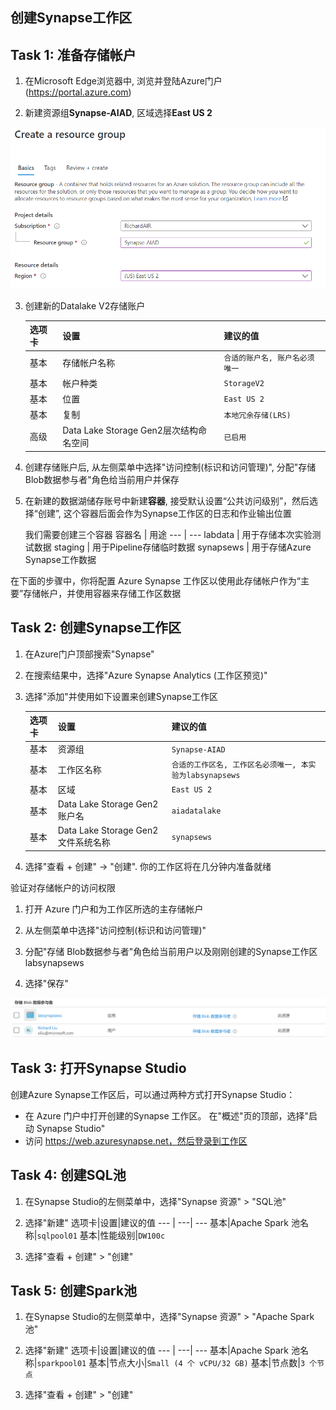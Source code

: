 ## **创建Synapse工作区**

## Task 1: 准备存储帐户

1. 在Microsoft Edge浏览器中, 浏览并登陆Azure门户(https://portal.azure.com)

2. 新建资源组**Synapse-AIAD**, 区域选择**East US 2**

![Create Azure resource group](./media/create-rg.png "创建资源组")

3. 创建新的Datalake V2存储账户


    选项卡 | 设置|建议的值
    --- | ---| ---
    基本|存储帐户名称|`合适的账户名, 账户名必须唯一`
    基本|帐户种类|`StorageV2`
    基本|位置|`East US 2`
    基本|复制|`本地冗余存储(LRS)`
    高级|Data Lake Storage Gen2层次结构命名空间|`已启用`


4. 创建存储账户后, 从左侧菜单中选择"访问控制(标识和访问管理)", 分配"存储 Blob数据参与者"角色给当前用户并保存

5. 在新建的数据湖储存账号中新建**容器**, 接受默认设置“公共访问级别”，然后选择“创建”, 这个容器后面会作为Synapse工作区的日志和作业输出位置
    
    我们需要创建三个容器
    容器名 | 用途
    --- | ---
    labdata | 用于存储本次实验测试数据
    staging | 用于Pipeline存储临时数据
    synapsews | 用于存储Azure Synapse工作数据

在下面的步骤中，你将配置 Azure Synapse 工作区以使用此存储帐户作为“主要”存储帐户，并使用容器来存储工作区数据


## Task 2: 创建Synapse工作区

1.  在Azure门户顶部搜索"Synapse"

2. 在搜索结果中，选择"Azure Synapse Analytics (工作区预览)"

3. 选择"添加"并使用如下设置来创建Synapse工作区

    选项卡|设置|建议的值
    --- | ---| ---
    基本|资源组|`Synapse-AIAD`
    基本|工作区名称|`合适的工作区名, 工作区名必须唯一, 本实验为labsynapsews`
    基本|区域|`East US 2`
    基本|Data Lake Storage Gen2账户名|`aiadatalake`
    基本|Data Lake Storage Gen2文件系统名称|`synapsews`

4. 选择"查看 + 创建" -> "创建". 你的工作区将在几分钟内准备就绪

验证对存储帐户的访问权限
1. 打开 Azure 门户和为工作区所选的主存储帐户

2. 从左侧菜单中选择"访问控制(标识和访问管理)"

3. 分配"存储 Blob数据参与者"角色给当前用户以及刚刚创建的Synapse工作区 labsynapsews

4. 选择"保存"

![IAM Setting](./media/IAM-Setting.png "权限设置")

## Task 3: 打开Synapse Studio
创建Azure Synapse工作区后，可以通过两种方式打开Synapse Studio：
- 在 Azure 门户中打开创建的Synapse 工作区。 在"概述"页的顶部，选择"启动 Synapse Studio"
- 访问 https://web.azuresynapse.net，然后登录到工作区


## Task 4: 创建SQL池
1. 在Synapse Studio的左侧菜单中，选择"Synapse 资源" > "SQL池" 

2. 选择"新建"
    选项卡|设置|建议的值
    --- | ---| ---
    基本|Apache Spark 池名称|`sqlpool01`
    基本|性能级别|`DW100c`
    
3. 选择"查看 + 创建" > "创建"


## Task 5: 创建Spark池

1. 在Synapse Studio的左侧菜单中，选择"Synapse 资源" > "Apache Spark池" 

2. 选择"新建"
    选项卡|设置|建议的值
    --- | ---| ---
    基本|Apache Spark 池名称|`sparkpool01`
    基本|节点大小|`Small (4 个 vCPU/32 GB)`
    基本|节点数|`3 个节点`

3. 选择"查看 + 创建" > "创建"
